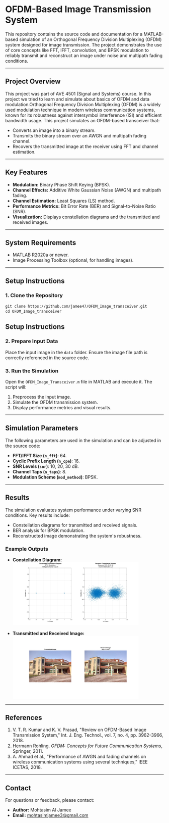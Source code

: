 # **OFDM-Based Image Transmission System**

This repository contains the source code and documentation for a MATLAB-based simulation of an Orthogonal Frequency Division Multiplexing (OFDM) system designed for image transmission. The project demonstrates the use of core concepts like FFT, IFFT, convolution, and BPSK modulation to reliably transmit and reconstruct an image under noise and multipath fading conditions.

---

## **Project Overview**

This project was part of AVE 4501 (Signal and Systems) course. In this project we tried to learn and simulate about basics of OFDM and data modulation.Orthogonal Frequency Division Multiplexing (OFDM) is a widely used modulation technique in modern wireless communication systems, known for its robustness against intersymbol interference (ISI) and efficient bandwidth usage. This project simulates an OFDM-based transceiver that:
- Converts an image into a binary stream.
- Transmits the binary stream over an AWGN and multipath fading channel.
- Recovers the transmitted image at the receiver using FFT and channel estimation.

---

## **Key Features**
- **Modulation:** Binary Phase Shift Keying (BPSK).
- **Channel Effects:** Additive White Gaussian Noise (AWGN) and multipath fading.
- **Channel Estimation:** Least Squares (LS) method.
- **Performance Metrics:** Bit Error Rate (BER) and Signal-to-Noise Ratio (SNR).
- **Visualization:** Displays constellation diagrams and the transmitted and received images.

---

## **System Requirements**
- MATLAB R2020a or newer.
- Image Processing Toolbox (optional, for handling images).

---

## **Setup Instructions**

### **1. Clone the Repository**
```
git clone https://github.com/jamee47/OFDM_Image_transceiver.git
cd OFDM_Image_transceiver
```

## **Setup Instructions**

### **2. Prepare Input Data**
Place the input image in the `data` folder. Ensure the image file path is correctly referenced in the source code.

### **3. Run the Simulation**
Open the `OFDM_Image_Transceiver.m` file in MATLAB and execute it. The script will:
1. Preprocess the input image.
2. Simulate the OFDM transmission system.
3. Display performance metrics and visual results.

---

## **Simulation Parameters**
The following parameters are used in the simulation and can be adjusted in the source code:
- **FFT/IFFT Size (`n_fft`)**: 64.
- **Cyclic Prefix Length (`n_cpe`)**: 16.
- **SNR Levels (`snr`)**: 10, 20, 30 dB.
- **Channel Taps (`n_taps`)**: 8.
- **Modulation Scheme (`mod_method`)**: BPSK.

---

## **Results**
The simulation evaluates system performance under varying SNR conditions. Key results include:
- Constellation diagrams for transmitted and received signals.
- BER analysis for BPSK modulation.
- Reconstructed image demonstrating the system's robustness.

### **Example Outputs**
- **Constellation Diagram:**  
  <img src="results/constellation_30db.jpg" alt="Constellation Diagram" width="400"/>  

- **Transmitted and Received Image:**  
  <img src="results/trans_rec_image.jpg" alt="Image Recovery" width="400"/>  


---

## **References**
1. V. T. R. Kumar and K. V. Prasad, "Review on OFDM-Based Image Transmission System," Int. J. Eng. Technol., vol. 7, no. 4, pp. 3962-3966, 2018.
2. Hermann Rohling. *OFDM: Concepts for Future Communication Systems*, Springer, 2011.
3. A. Ahmad et al., "Performance of AWGN and fading channels on wireless communication systems using several techniques," IEEE ICETAS, 2018.

---

## **Contact**
For questions or feedback, please contact:
- **Author:** Mohtasim Al Jamee  
- **Email:** mohtasimjamee3@gmail.com  


